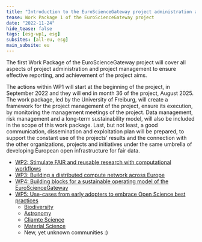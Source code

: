 ```yaml
---
title: "Introduction to the EuroScienceGateway project administration and project management"
tease: Work Package 1 of the EuroScienceGateway project
date: "2022-11-24"
hide_tease: false
tags: [esg-wp1, esg]
subsites: [all-eu, esg]
main_subsite: eu
---
```


The first Work Package of the EuroScienceGateway project will cover all aspects of project administration and project management to ensure effective reporting,
and achievement of the project aims.

The actions within WP1 will start at the beginning of the project, in September 2022 and they will end in month 36 of the project, August 2025. 
The work package, led by the University of Freiburg, will create a framework for the project management of the project, ensure its execution,
by monitoring the management meetings of the project. Data management, risk management and a long-term sustainability model,
will also be included in the scope of this work package. Last, but not least, a good communication, dissemination and exploitation plan will be prepared,
to support the constant use of the projects’ results and the connection with the other organizations, projects and initiatives under
the same umbrella of developing European open infrastructure for fair data. 


* [WP2: Stimulate FAIR and reusable research with computational workflows](/news/2023-01-12-eurosciencegateway-wp2/)
* [WP3: Building a distributed compute network across Europe](/news/2023-01-19-eurosciencegateway-wp3/)
* [WP4: Building blocks for a sustainable operating model of the EuroScienceGateway](/news/2022-12-08-esg-wp4)
* [WP5: Use-cases from early adopters to embrace Open Science best practices](/news/2022-11-24-esg-wp5)
  * [Biodiversity](/news/2022-12-08-esg-wp5-biodiversity/)
  * [Astronomy](/news/2022-12-12-esg-wp5-astronomy/)
  * [Cliamte Science](/news/2023-01-12-esg-wp5/)
  * [Material Science](/news/2023-01-09-esg-wp5/)
  * New, yet unknown communities :)